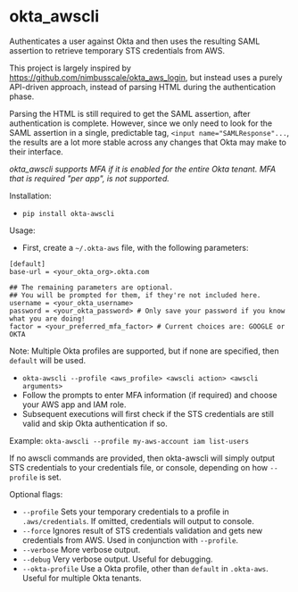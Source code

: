 # okta_awscli

Authenticates a user against Okta and then uses the resulting SAML assertion to retrieve temporary STS credentials from AWS.

This project is largely inspired by https://github.com/nimbusscale/okta_aws_login, but instead uses a purely API-driven approach, instead of parsing HTML during the authentication phase.

Parsing the HTML is still required to get the SAML assertion, after authentication is complete. However, since we only need to look for the SAML assertion in a single, predictable tag, `<input name="SAMLResponse"...`, the results are a lot more stable across any changes that Okta may make to their interface.

*okta_awscli supports MFA if it is enabled for the entire Okta tenant.*
*MFA that is required "per app", is not supported.*

Installation:
- `pip install okta-awscli`

Usage:

- First, create a `~/.okta-aws` file, with the following parameters:
```
[default]
base-url = <your_okta_org>.okta.com

## The remaining parameters are optional.
## You will be prompted for them, if they're not included here.
username = <your_okta_username>
password = <your_okta_password> # Only save your password if you know what you are doing!
factor = <your_preferred_mfa_factor> # Current choices are: GOOGLE or OKTA
```

Note: Multiple Okta profiles are supported, but if none are specified, then `default` will be used.

- `okta-awscli --profile <aws_profile> <awscli action> <awscli arguments>`
- Follow the prompts to enter MFA information (if required) and choose your AWS app and IAM role.
- Subsequent executions will first check if the STS credentials are still valid and skip Okta authentication if so.

Example:
`okta-awscli --profile my-aws-account iam list-users`

If no awscli commands are provided, then okta-awscli will simply output STS credentials to your credentials file, or console, depending on how `--profile` is set.

Optional flags:
- `--profile` Sets your temporary credentials to a profile in `.aws/credentials`. If omitted, credentials will output to console.
- `--force` Ignores result of STS credentials validation and gets new credentials from AWS. Used in conjunction with `--profile`.
- `--verbose` More verbose output.
- `--debug` Very verbose output. Useful for debugging.
- `--okta-profile` Use a Okta profile, other than `default` in `.okta-aws`. Useful for multiple Okta tenants.
